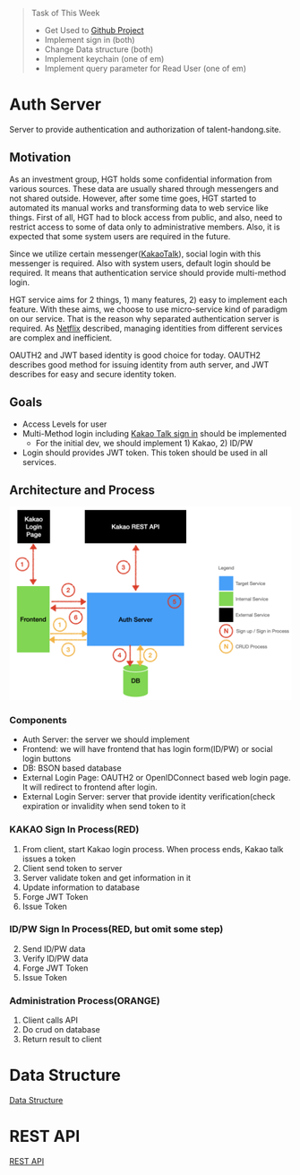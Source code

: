 > Task of This Week
> - Get Used to [Github Project](https://github.com/talenthandongsite/server-auth/projects/1)
> - Implement sign in (both)
> - Change Data structure (both)
> - Implement keychain (one of em)
> - Implement query parameter for Read User (one of em)
>

# Auth Server
Server to provide authentication and authorization of talent-handong.site.

## Motivation
As an investment group, HGT holds some confidential information from various sources. These data are usually shared through messengers and not shared outside. However, after some time goes, HGT started to automated its manual works and transforming data to web service like things. First of all, HGT had to block access from public, and also, need to restrict access to some of data only to administrative members. Also, it is expected that some system users are required in the future.

Since we utilize certain messenger([KakaoTalk](https://www.kakaocorp.com/page/service/service/KakaoTalk)), social login with this messenger is required. Also with system users, default login should be required. It means that authentication service should provide multi-method login.

HGT service aims for 2 things, 1) many features, 2) easy to implement each feature. With these aims, we choose to use micro-service kind of paradigm on our service. That is the reason why separated authentication server is required. As [Netflix](https://netflixtechblog.com/edge-authentication-and-token-agnostic-identity-propagation-514e47e0b602) described, managing identities from different services are complex and inefficient.

OAUTH2 and JWT based identity is good choice for today. OAUTH2 describes good method for issuing identity from auth server, and JWT describes for easy and secure identity token.

## Goals 
- Access Levels for user
- Multi-Method login including [Kakao Talk sign in](https://developers.kakao.com/docs/latest/ko/kakaologin/rest-api) should be implemented
    - For the initial dev, we should implement 1) Kakao, 2) ID/PW
- Login should provides JWT token. This token should be used in all services.


## Architecture and Process
![arch](/assets/img/architecture.png)

### Components
- Auth Server: the server we should implement
- Frontend: we will have frontend that has login form(ID/PW) or social login buttons
- DB: BSON based database
- External Login Page: OAUTH2 or OpenIDConnect based web login page. It will redirect to frontend after login.
- External Login Server: server that provide identity verification(check expiration or invalidity when send token to it

### KAKAO Sign In Process(RED)
1. From client, start Kakao login process. When process ends, Kakao talk issues a token
2. Client send token to server
3. Server validate token and get information in it
4. Update information to database
5. Forge JWT Token
6. Issue Token

### ID/PW Sign In Process(RED, but omit some step)
2. Send ID/PW data
4. Verify ID/PW data
5. Forge JWT Token
6. Issue Token

### Administration Process(ORANGE)
1. Client calls API
2. Do crud on database
3. Return result to client

# Data Structure
[Data Structure](/docs/data-structure.md)

# REST API
[REST API](/docs/endpoint.md)

